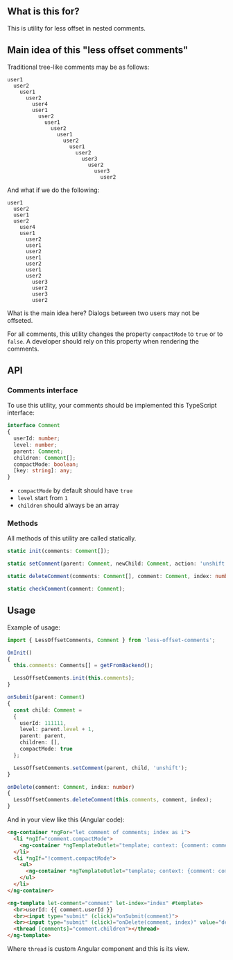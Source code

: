 ## What is this for?

This is utility for less offset in nested comments.

## Main idea of this "less offset comments"

Traditional tree-like comments may be as follows:

```text
user1
  user2
    user1
      user2
        user4
        user1
          user2
            user1
              user2
                user1
                  user2
                    user1
                      user2
                        user3
                          user2
                            user3
                              user2
```

And what if we do the following:

```text
user1
  user2
  user1
  user2
    user4
    user1
      user2
      user1
      user2
      user1
      user2
      user1
      user2
        user3
        user2
        user3
        user2
```

What is the main idea here? Dialogs between two users may not be offseted.

For all comments, this utility changes the property `compactMode` to `true` or to `false`.
A developer should rely on this property when rendering the comments.

## API

### Comments interface

To use this utility, your comments should be implemented this TypeScript interface:

```ts
interface Comment
{
  userId: number;
  level: number;
  parent: Comment;
  children: Comment[];
  compactMode: boolean;
  [key: string]: any;
}
```

- `compactMode` by default should have `true`
- `level` start from `1`
- `children` should always be an array

### Methods

All methods of this utility are called statically.

```ts
static init(comments: Comment[]);

static setComment(parent: Comment, newChild: Comment, action: 'unshift' | 'push');

static deleteComment(comments: Comment[], comment: Comment, index: number);

static checkComment(comment: Comment);
```

## Usage

Example of usage:

```ts
import { LessOffsetComments, Comment } from 'less-offset-comments';

OnInit()
{
  this.comments: Comments[] = getFromBackend();

  LessOffsetComments.init(this.comments);
}

onSubmit(parent: Comment)
{
  const child: Comment =
  {
    userId: 111111,
    level: parent.level + 1,
    parent: parent,
    children: [],
    compactMode: true
  };

  LessOffsetComments.setComment(parent, child, 'unshift');
}

onDelete(comment: Comment, index: number)
{
  LessOffsetComments.deleteComment(this.comments, comment, index);
}

```

And in your view like this (Angular code):

```html
<ng-container *ngFor="let comment of comments; index as i">
  <li *ngIf="comment.compactMode">
    <ng-container *ngTemplateOutlet="template; context: {comment: comment, index: i}"></ng-container>
  </li>
  <li *ngIf="!comment.compactMode">
    <ul>
      <ng-container *ngTemplateOutlet="template; context: {comment: comment, index: i}"></ng-container>
    </ul>
  </li>
</ng-container>

<ng-template let-comment="comment" let-index="index" #template>
  <br>userId: {{ comment.userId }}
  <br><input type="submit" (click)="onSubmit(comment)">
  <br><input type="submit" (click)="onDelete(comment, index)" value="delete">
  <thread [comments]="comment.children"></thread>
</ng-template>
```

Where `thread` is custom Angular component and this is its view.